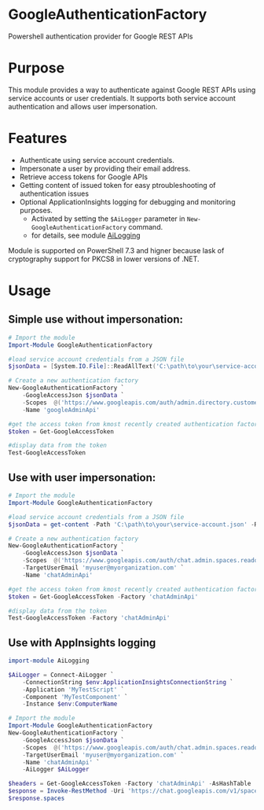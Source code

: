 # GoogleAuthenticationFactory
Powershell authentication provider for Google REST APIs

# Purpose
This module provides a way to authenticate against Google REST APIs using service accounts or user credentials. It supports both service account authentication and allows user impersonation.

# Features
- Authenticate using service account credentials.
- Impersonate a user by providing their email address.
- Retrieve access tokens for Google APIs
- Getting content of issued token for easy ptroubleshooting of authentication issues
- Optional ApplicationInsights logging for debugging and monitoring purposes.
  - Activated by setting the `$AiLogger` parameter in `New-GoogleAuthenticationFactory` command.
  - for details, see module [AiLogging](https://github.com/GreyCorbel/AiLogging)

Module is supported on PowerShell 7.3 and higner because lask of cryptography support for PKCS8 in lower versions of .NET.

# Usage
## Simple use without impersonation:
```powershell
# Import the module
Import-Module GoogleAuthenticationFactory

#load service account credentials from a JSON file
$jsonData = [System.IO.File]::ReadAllText('C:\path\to\your\service-account.json')

# Create a new authentication factory
New-GoogleAuthenticationFactory `
	-GoogleAccessJson $jsonData `
	-Scopes  @('https://www.googleapis.com/auth/admin.directory.customer.readonly','https://www.googleapis.com/auth/admin.directory.user.readonly') `
    -Name 'googleAdminApi'

#get the access token from kmost recently created authentication factory
$token = Get-GoogleAccessToken

#display data from the token
Test-GoogleAccessToken
```

## Use with user impersonation:
```powershell
# Import the module
Import-Module GoogleAuthenticationFactory

#load service account credentials from a JSON file
$jsonData = get-content -Path 'C:\path\to\your\service-account.json' -Raw

# Create a new authentication factory
New-GoogleAuthenticationFactory `
	-GoogleAccessJson $jsonData `
	-Scopes  @('https://www.googleapis.com/auth/chat.admin.spaces.readonly') `
    -TargetUserEmail 'myuser@myorganization.com' `
    -Name 'chatAdminApi'

#get the access token from kmost recently created authentication factory
$token = Get-GoogleAccessToken -Factory 'chatAdminApi'

#display data from the token
Test-GoogleAccessToken -Factory 'chatAdminApi'
```
## Use with AppInsights logging
```powershell
import-module AiLogging

$AiLogger = Connect-AiLogger `
    -ConnectionString $env:ApplicationInsightsConnectionString `
    -Application 'MyTestScript' `
    -Component 'MyTestComponent' `
    -Instance $env:ComputerName

# Import the module
Import-Module GoogleAuthenticationFactory
New-GoogleAuthenticationFactory `
	-GoogleAccessJson $jsonData `
	-Scopes  @('https://www.googleapis.com/auth/chat.admin.spaces.readonly') `
    -TargetUserEmail 'myuser@myorganization.com' `
    -Name 'chatAdminApi' `
    -AiLogger $AiLogger

$headers = Get-GoogleAccessToken -Factory 'chatAdminApi' -AsHashTable
$esponse = Invoke-RestMethod -Uri 'https://chat.googleapis.com/v1/spaces' -Headers $headers
$response.spaces
```


